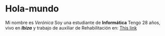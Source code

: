 # Hola-mundo
Mi nombre es _Verónica_
Soy una estudiante de **Informática**
Tengo 28 años, vivo en **_Ibiza_** y trabajo de auxiliar de Rehabilitación en:
[This link](www.grupopoliclinica.es)
